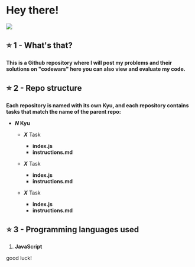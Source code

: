 <div>
  <h1>Hey there!</h1>

  <img src="https://assets-global.website-files.com/62e3ee10882dc50bcae8d07a/634816d46fc4a32b2a583416_codewars-og-image.png">

  <h2>⭐ 1 - What's that?</h2>
  <p><b>This is a Github repository where I will post my problems and their solutions on "codewars" here you can also view and evaluate my code.</b></p>

  <h2>⭐ 2 - Repo structure</h2>
  <p><b>Each repository is named with its own Kyu, and each repository contains tasks that match the name of the parent repo:</b></p>

  <ul>
    <li><b><i>N</i> Kyu</b></li>
    <ul>
      <li><b><i>X</i></b> Task</li>
      <ul>
        <li><b>index.js</b></li>
        <li><b>instructions.md</b></li>
      </ul>
    </ul>
    <ul>
      <li><b><i>X</i></b> Task</li>
      <ul>
        <li><b>index.js</b></li>
        <li><b>instructions.md</b></li>
      </ul>
    </ul>
        <ul>
      <li><b><i>X</i></b> Task</li>
      <ul>
        <li><b>index.js</b></li>
        <li><b>instructions.md</b></li>
      </ul>
    </ul>
  </ul>

  <h2>⭐ 3 - Programming languages used</h2>
  <ol>
    <li><b>JavaScript</b></li>
  </ol>
</div>


good luck!
